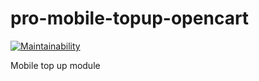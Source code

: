 # pro-mobile-topup-opencart

[![Maintainability](https://api.codeclimate.com/v1/badges/c1dabd972602c8d3c991/maintainability)](https://codeclimate.com/github/brokeyourbike/pro-mobile-topup-opencart/maintainability)

Mobile top up module
